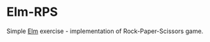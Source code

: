 # Elm-RPS

Simple [Elm](http://elm-lang.org) exercise - implementation of Rock-Paper-Scissors game.
